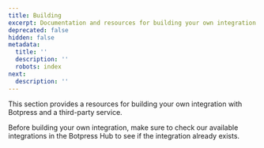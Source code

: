 ```yaml
---
title: Building
excerpt: Documentation and resources for building your own integration with Botpress.
deprecated: false
hidden: false
metadata:
  title: ''
  description: ''
  robots: index
next:
  description: ''
---
```

This section provides a resources for building your own integration with Botpress and a third-party service.

Before building your own integration, make sure to check our available integrations in the Botpress Hub to see if the integration already exists.